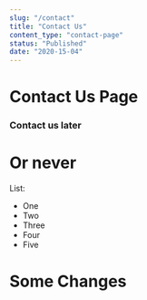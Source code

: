 ```yaml
---
slug: "/contact"
title: "Contact Us"
content_type: "contact-page"
status: "Published"
date: "2020-15-04"
---
```






# Contact Us Page

### Contact us later

# Or never

List:
- One
- Two
- Three
- Four
- Five
# Some Changes